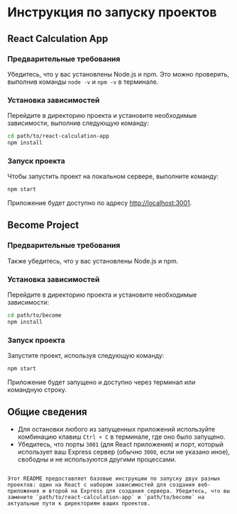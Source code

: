 # Инструкция по запуску проектов

## React Calculation App

### Предварительные требования
Убедитесь, что у вас установлены Node.js и npm. Это можно проверить, выполнив команды `node -v` и `npm -v` в терминале.

### Установка зависимостей
Перейдите в директорию проекта и установите необходимые зависимости, выполнив следующую команду:

```bash
cd path/to/react-calculation-app
npm install
```

### Запуск проекта
Чтобы запустить проект на локальном сервере, выполните команду:

```bash
npm start
```

Приложение будет доступно по адресу [http://localhost:3001](http://localhost:3001).

## Become Project

### Предварительные требования
Также убедитесь, что у вас установлены Node.js и npm.

### Установка зависимостей
Перейдите в директорию проекта и установите необходимые зависимости:

```bash
cd path/to/become
npm install
```

### Запуск проекта
Запустите проект, используя следующую команду:

```bash
npm start
```

Приложение будет запущено и доступно через терминал или командную строку.

## Общие сведения
- Для остановки любого из запущенных приложений используйте комбинацию клавиш `Ctrl + C` в терминале, где оно было запущено.
- Убедитесь, что порты `3001` (для React приложения) и порт, который использует ваш Express сервер (обычно `3000`, если не указано иное), свободны и не используются другими процессами.
```

Этот README предоставляет базовые инструкции по запуску двух разных проектов: один на React с набором зависимостей для создания веб-приложения и второй на Express для создания сервера. Убедитесь, что вы замените `path/to/react-calculation-app` и `path/to/become` на актуальные пути к директориям ваших проектов.